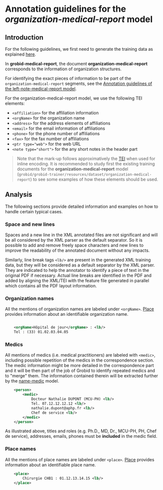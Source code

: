 # Annotation guidelines for the _organization-medical-report_ model

## Introduction

For the following guidelines, we first need to generate the training data as explained [here](../Training-the-medical-report-models.md#generation-of-training-data).

In __grobid-medical-report__, the document __organization-medical-report__ corresponds to the information of organization structures. 

For identifying the exact pieces of information to be part of the `organization-medical-report` segments, see the [Annotation guidelines of the left-note-medical-report model](left-note-medical-report.md).

For the organization-medical-report model, we use the following TEI elements:

* `<affiliation>` for the affiliation information
* `<orgName>` for the organization name
* `<address>` for the address elements of affiliations
* `<email>` for the email information of affiliations
* `<phone>` for the phone number of affiliations
* `<fax>` for the fax number of affiliations
* `<ptr type="web">` for the web URL
* `<note type="short">` for the any short notes in the header part

> Note that the mark-up follows approximatively the [TEI](http://www.tei-c.org) when used for inline encoding. 
> It is recommended to study first the existing training documents for the __organization-medical-report__ model (`grobid/grobid-trainer/resources/dataset/organization-medical-report`) to see some examples of how these elements should be used.


## Analysis

The following sections provide detailed information and examples on how to handle certain typical cases.

### Space and new lines

Spaces and a new line in the XML annotated files are not significant and will be all considered by the XML parser as the default separator. So it is possible to add and remove freely space characters and new lines to improve the readability of the annotated document without any impacts. 

Similarly, line break tags `<lb/>` are present in the generated XML training data, but they will be considered as a default separator by the XML parser. They are indicated to help the annotator to identify a piece of text in the original PDF if necessary. Actual line breaks are identified in the PDF and added by aligning the XML/TEI with the feature file generated in parallel which contains all the PDF layout information. 

### Organization names

All the mentions of organization names are labeled under `<orgName>`. [Place](https://www.tei-c.org/release/doc/tei-p5-doc/en/html/ref-org.html) provides information about an identifiable organization name.

```xml

    <orgName>Hôpital de jour</orgName> : <lb/>
    Tel : (33) 01.02.03.04.05
```

### Medics

All mentions of medics (i.e. medical practitioners) are labeled with `<medic>`, including possible repetition of the medics in the correspondence section. The medic information might be more detailed in the correspondence part and it will be then part of the job of Grobid to identify repeated medics and to "merge" them.
The information contained therein will be extracted further by the [name-medic](medic.md) model.

```xml
    <person>
        <medic>
            Docteur Nathalie DUPONT (MCU-PH) <lb/>
            Tel. 07.12.12.12.12 <lb/>
            nathalie.dupont@aphp.fr <lb/>
            Chef de service <lb/>
        </medic>
    </person>
```

As illustrated above, titles and roles (e.g. Ph.D., MD, Dr., MCU-PH, PH, Chef de service), addresses, emails, phones must be **included** in the medic field.

### Place names

All the mentions of place names are labeled under `<place>`. [Place](https://www.tei-c.org/release/doc/tei-p5-doc/en/html/ref-place.html) provides information about an identifiable place name.

```xml
    <place>
        Chirurgie CHB1 : 01.12.13.14.15 <lb/>
    </place>
```
